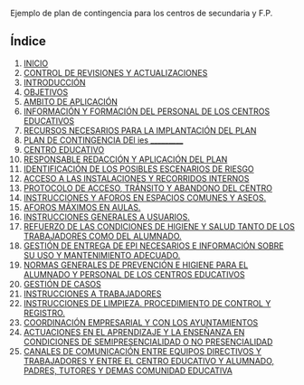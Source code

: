 Ejemplo de plan de contingencia para los centros de secundaria y F.P.    
## Índice
    
<ol>
    <li><a href="sections/section0001.md">INICIO</a></li>
    <li><a href="sections/section0002.md">CONTROL DE REVISIONES Y ACTUALIZACIONES</a></li>
    <li><a href="sections/section0003.md">INTRODUCCIÓN</a></li>
    <li><a href="sections/section0004.md">OBJETIVOS</a></li>
    <li><a href="sections/section0005.md">AMBITO DE APLICACIÓN</a></li>
    <li><a href="sections/section0006.md">INFORMACIÓN Y FORMACIÓN DEL PERSONAL DE LOS CENTROS EDUCATIVOS</a></li>
    <li><a href="sections/section0007.md">RECURSOS NECESARIOS PARA LA IMPLANTACIÓN DEL PLAN </a></li>
    <li><a href="sections/section0008.md">PLAN DE CONTINGENCIA DEl ies _________</a></li>
    <li><a href="sections/section0009.md">CENTRO EDUCATIVO</a></li>
    <li><a href="sections/section0010.md">RESPONSABLE REDACCIÓN Y APLICACIÓN DEL PLAN</a></li>
    <li><a href="sections/section0011.md">IDENTIFICACIÓN DE LOS POSIBLES ESCENARIOS DE RIESGO</a></li>
    <li><a href="sections/section0012.md">ACCESO A LAS INSTALACIONES Y RECORRIDOS INTERNOS</a></li>
    <li><a href="sections/section0013.md">PROTOCOLO DE ACCESO, TRÁNSITO Y ABANDONO DEL CENTRO </a></li>
    <li><a href="sections/section0014.md">INSTRUCCIONES Y AFOROS EN ESPACIOS COMUNES Y ASEOS.</a></li>
    <li><a href="sections/section0015.md">AFOROS MÁXIMOS EN AULAS.</a></li>
    <li><a href="sections/section0016.md">INSTRUCCIONES GENERALES A USUARIOS.</a></li>
    <li><a href="sections/section0017.md">REFUERZO DE LAS CONDICIONES DE HIGIENE Y SALUD TANTO DE LOS
        TRABAJADORES COMO DEL ALUMNADO.</a></li>
    <li><a href="sections/section0018.md">GESTIÓN DE ENTREGA DE EPI NECESARIOS E INFORMACIÓN SOBRE SU USO Y
        MANTENIMIENTO ADECUADO.</a></li>
    <li><a href="sections/section0019.md">NORMAS GENERALES DE PREVENCIÓN E HIGIENE PARA EL ALUMNADO Y PERSONAL DE
        LOS CENTROS EDUCATIVOS</a></li>
    <li><a href="sections/section0020.md">GESTIÓN DE CASOS</a></li>
    <li><a href="sections/section0021.md">INSTRUCCIONES A TRABAJADORES</a></li>
    <li><a href="sections/section0022.md">INSTRUCCIONES DE LIMPIEZA. PROCEDIMIENTO DE CONTROL Y REGISTRO. </a>
    </li>
    <li><a href="sections/section0023.md">COORDINACIÓN EMPRESARIAL Y CON LOS AYUNTAMIENTOS</a></li>
    <li><a href="sections/section0024.md">ACTUACIONES EN EL APRENDIZAJE Y LA ENSEÑANZA EN CONDICIONES DE
        SEMIPRESENCIALIDAD O NO PRESENCIALIDAD</a></li>
    <li><a href="sections/section0025.md">CANALES DE COMUNICACIÓN ENTRE EQUIPOS DIRECTIVOS Y TRABAJADORES Y ENTRE
        EL CENTRO EDUCATIVO Y ALUMNADO, PADRES, TUTORES Y DEMAS COMUNIDAD EDUCATIVA</a></li>
</ol>
